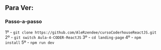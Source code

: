 ## Para Ver:

### Passo-a-passo

1º - ```git clone https://github.com/AleRzendee/cursoCoderhouseReactJS.git ```
2º - ```git switch Aula-4-CODER-ReactJS```
3º - ```cd landing-page```
4º - ```npm install```
5º - ```npm run dev```